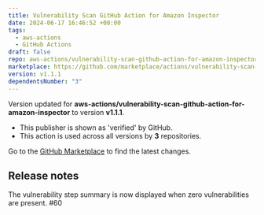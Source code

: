 ```yaml
---
title: Vulnerability Scan GitHub Action for Amazon Inspector
date: 2024-06-17 16:46:52 +00:00
tags:
  - aws-actions
  - GitHub Actions
draft: false
repo: aws-actions/vulnerability-scan-github-action-for-amazon-inspector
marketplace: https://github.com/marketplace/actions/vulnerability-scan-github-action-for-amazon-inspector
version: v1.1.1
dependentsNumber: "3"
---
```



Version updated for **aws-actions/vulnerability-scan-github-action-for-amazon-inspector** to version **v1.1.1**.
- This publisher is shown as 'verified' by GitHub.
- This action is used across all versions by **3** repositories.

Go to the [GitHub Marketplace](https://github.com/marketplace/actions/vulnerability-scan-github-action-for-amazon-inspector) to find the latest changes.

## Release notes

The vulnerability step summary is now displayed when zero vulnerabilities are present. #60 
